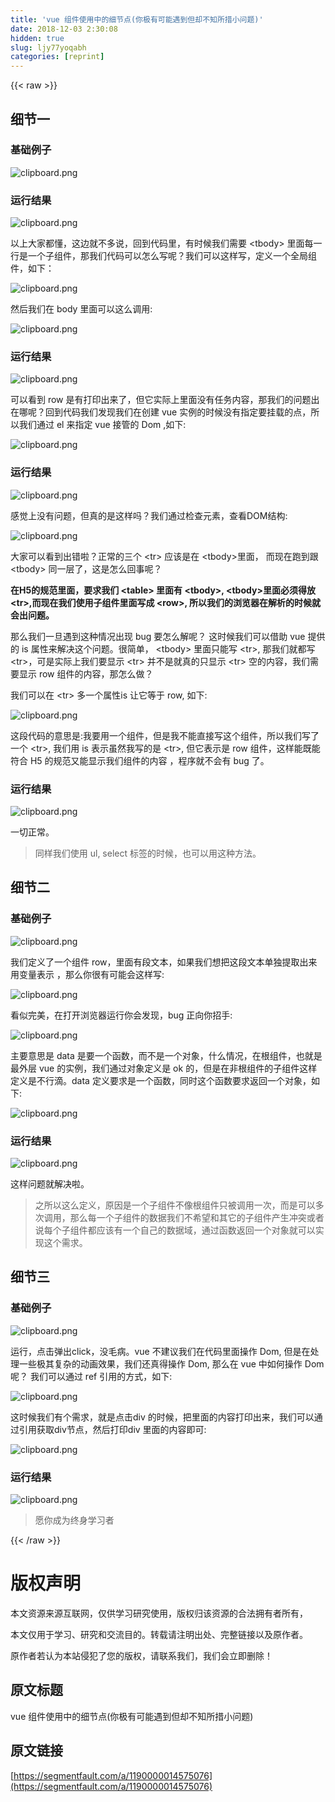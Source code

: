 ```yaml
---
title: 'vue 组件使用中的细节点(你极有可能遇到但却不知所措小问题)' 
date: 2018-12-03 2:30:08
hidden: true
slug: ljy77yoqabh
categories: [reprint]
---
```


{{< raw >}}

                    
<h2>细节一</h2>
<h3>基础例子</h3>
<p><span class="img-wrap"><img data-src="/img/bV9jwk?w=481&amp;h=261" src="https://static.alili.tech/img/bV9jwk?w=481&amp;h=261" alt="clipboard.png" title="clipboard.png"></span></p>
<h3>运行结果</h3>
<p><span class="img-wrap"><img data-src="/img/bV9jwp?w=398&amp;h=171" src="https://static.alili.tech/img/bV9jwp?w=398&amp;h=171" alt="clipboard.png" title="clipboard.png"></span></p>
<p>以上大家都懂，这边就不多说，回到代码里，有时候我们需要 &lt;tbody&gt; 里面每一行是一个子组件，那我们代码可以怎么写呢？我们可以这样写，定义一个全局组件，如下：</p>
<p><span class="img-wrap"><img data-src="/img/bV9jxz?w=487&amp;h=127" src="https://static.alili.tech/img/bV9jxz?w=487&amp;h=127" alt="clipboard.png" title="clipboard.png"></span></p>
<p>然后我们在 body 里面可以这么调用:</p>
<p><span class="img-wrap"><img data-src="/img/bV9jyb?w=402&amp;h=202" src="https://static.alili.tech/img/bV9jyb?w=402&amp;h=202" alt="clipboard.png" title="clipboard.png"></span></p>
<h3>运行结果</h3>
<p><span class="img-wrap"><img data-src="/img/bV9jyQ?w=925&amp;h=372" src="https://static.alili.tech/img/bV9jyQ?w=925&amp;h=372" alt="clipboard.png" title="clipboard.png"></span></p>
<p>可以看到 row 是有打印出来了，但它实际上里面没有任务内容，那我们的问题出在哪呢？回到代码我们发现我们在创建 vue 实例的时候没有指定要挂载的点，所以我们通过 el 来指定 vue 接管的 Dom ,如下:</p>
<p><span class="img-wrap"><img data-src="/img/bV9jz5?w=499&amp;h=148" src="https://static.alili.tech/img/bV9jz5?w=499&amp;h=148" alt="clipboard.png" title="clipboard.png"></span></p>
<h3>运行结果</h3>
<p><span class="img-wrap"><img data-src="/img/bV9jz6?w=857&amp;h=289" src="https://static.alili.tech/img/bV9jz6?w=857&amp;h=289" alt="clipboard.png" title="clipboard.png"></span></p>
<p>感觉上没有问题，但真的是这样吗？我们通过检查元素，查看DOM结构:</p>
<p><span class="img-wrap"><img data-src="/img/bV9jAA?w=1002&amp;h=489" src="https://static.alili.tech/img/bV9jAA?w=1002&amp;h=489" alt="clipboard.png" title="clipboard.png"></span></p>
<p>大家可以看到出错啦？正常的三个 &lt;tr&gt; 应该是在 &lt;tbody&gt;里面， 而现在跑到跟 &lt;tbody&gt; 同一层了，这是怎么回事呢？</p>
<p><strong>在H5的规范里面，要求我们 &lt;table&gt; 里面有 &lt;tbody&gt;, &lt;tbody&gt;里面必须得放 &lt;tr&gt;,而现在我们使用子组件里面写成 &lt;row&gt;, 所以我们的浏览器在解析的时候就会出问题。</strong></p>
<p>那么我们一旦遇到这种情况出现 bug 要怎么解呢？ 这时候我们可以借助 vue 提供的 is 属性来解决这个问题。很简单， &lt;tbody&gt; 里面只能写 &lt;tr&gt;, 那我们就都写 &lt;tr&gt;，可是实际上我们要显示 &lt;tr&gt; 并不是就真的只显示 &lt;tr&gt; 空的内容，我们需要显示 row 组件的内容，那怎么做？</p>
<p>我们可以在 &lt;tr&gt; 多一个属性is 让它等于 row, 如下:</p>
<p><span class="img-wrap"><img data-src="/img/bV9jCX?w=351&amp;h=218" src="https://static.alili.tech/img/bV9jCX?w=351&amp;h=218" alt="clipboard.png" title="clipboard.png"></span></p>
<p>这段代码的意思是:我要用一个组件，但是我不能直接写这个组件，所以我们写了一个 &lt;tr&gt;, 我们用 is 表示虽然我写的是 &lt;tr&gt;, 但它表示是 row 组件，这样能既能符合 H5 的规范又能显示我们组件的内容 ，程序就不会有 bug 了。</p>
<h3>运行结果</h3>
<p><span class="img-wrap"><img data-src="/img/bV9jEe?w=1150&amp;h=479" src="https://static.alili.tech/img/bV9jEe?w=1150&amp;h=479" alt="clipboard.png" title="clipboard.png"></span></p>
<p>一切正常。</p>
<blockquote>同样我们使用 ul, select 标签的时候，也可以用这种方法。</blockquote>
<h2>细节二</h2>
<h3>基础例子</h3>
<p><span class="img-wrap"><img data-src="/img/bV9jF5?w=439&amp;h=255" src="https://static.alili.tech/img/bV9jF5?w=439&amp;h=255" alt="clipboard.png" title="clipboard.png"></span></p>
<p>我们定义了一个组件 row，里面有段文本，如果我们想把这段文本单独提取出来用变量表示 ，那么你很有可能会这样写:</p>
<p><span class="img-wrap"><img data-src="/img/bV9jG3?w=408&amp;h=214" src="https://static.alili.tech/img/bV9jG3?w=408&amp;h=214" alt="clipboard.png" title="clipboard.png"></span></p>
<p>看似完美，在打开浏览器运行你会发现，bug 正向你招手:</p>
<p><span class="img-wrap"><img data-src="/img/bV9jHj?w=1358&amp;h=409" src="https://static.alili.tech/img/bV9jHj?w=1358&amp;h=409" alt="clipboard.png" title="clipboard.png"></span></p>
<p>主要意思是 data 是要一个函数，而不是一个对象，什么情况，在根组件，也就是最外层 vue 的实例，我们通过对象定义是 ok 的，但是在非根组件的子组件这样定义是不行滴。data 定义要求是一个函数，同时这个函数要求返回一个对象，如下:</p>
<p><span class="img-wrap"><img data-src="/img/bV9jH7?w=417&amp;h=252" src="https://static.alili.tech/img/bV9jH7?w=417&amp;h=252" alt="clipboard.png" title="clipboard.png"></span></p>
<h3>运行结果</h3>
<p><span class="img-wrap"><img data-src="/img/bV9jId?w=1239&amp;h=363" src="https://static.alili.tech/img/bV9jId?w=1239&amp;h=363" alt="clipboard.png" title="clipboard.png"></span></p>
<p>这样问题就解决啦。</p>
<blockquote>之所以这么定义，原因是一个子组件不像根组件只被调用一次，而是可以多次调用，那么每一个子组件的数据我们不希望和其它的子组件产生冲突或者说每个子组件都应该有一个自己的数据域，通过函数返回一个对象就可以实现这个需求。</blockquote>
<h2>细节三</h2>
<h3>基础例子</h3>
<p><span class="img-wrap"><img data-src="/img/bV9jJb?w=536&amp;h=321" src="https://static.alili.tech/img/bV9jJb?w=536&amp;h=321" alt="clipboard.png" title="clipboard.png"></span></p>
<p>运行，点击弹出click，没毛病。vue 不建议我们在代码里面操作 Dom, 但是在处理一些极其复杂的动画效果，我们还真得操作 Dom, 那么在 vue 中如何操作 Dom 呢？ 我们可以通过  ref 引用的方式，如下:</p>
<p><span class="img-wrap"><img data-src="/img/bV9jJ0?w=528&amp;h=89" src="https://static.alili.tech/img/bV9jJ0?w=528&amp;h=89" alt="clipboard.png" title="clipboard.png"></span></p>
<p>这时候我们有个需求，就是点击div 的时候，把里面的内容打印出来，我们可以通过引用获取div节点，然后打印div 里面的内容即可:</p>
<p><span class="img-wrap"><img data-src="/img/bV9jKX?w=536&amp;h=291" src="https://static.alili.tech/img/bV9jKX?w=536&amp;h=291" alt="clipboard.png" title="clipboard.png"></span></p>
<h3>运行结果</h3>
<p><span class="img-wrap"><img data-src="/img/bV9jK2?w=801&amp;h=170" src="https://static.alili.tech/img/bV9jK2?w=801&amp;h=170" alt="clipboard.png" title="clipboard.png"></span></p>
<blockquote>愿你成为终身学习者</blockquote>

                
{{< /raw >}}

# 版权声明
本文资源来源互联网，仅供学习研究使用，版权归该资源的合法拥有者所有，

本文仅用于学习、研究和交流目的。转载请注明出处、完整链接以及原作者。

原作者若认为本站侵犯了您的版权，请联系我们，我们会立即删除！

## 原文标题
vue 组件使用中的细节点(你极有可能遇到但却不知所措小问题)

## 原文链接
[https://segmentfault.com/a/1190000014575076](https://segmentfault.com/a/1190000014575076)

